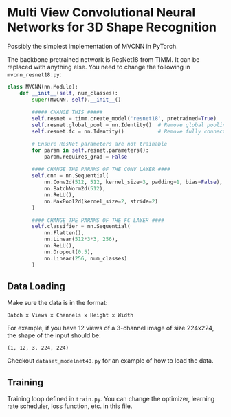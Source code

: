 # Multi View Convolutional Neural Networks for 3D Shape Recognition

Possibly the simplest implementation of MVCNN in PyTorch.

The backbone pretrained network is ResNet18 from TIMM. It can be replaced with anything else. You need to change the following in `mvcnn_resnet18.py`:

```python
class MVCNN(nn.Module):
    def __init__(self, num_classes):
        super(MVCNN, self).__init__()
        
        ##### CHANGE THIS #####
        self.resnet = timm.create_model('resnet18', pretrained=True)
        self.resnet.global_pool = nn.Identity()  # Remove global pooling
        self.resnet.fc = nn.Identity()           # Remove fully connected layer

        # Ensure ResNet parameters are not trainable
        for param in self.resnet.parameters():
            param.requires_grad = False
        
        #### CHANGE THE PARAMS OF THE CONV LAYER ####
        self.cnn = nn.Sequential(
            nn.Conv2d(512, 512, kernel_size=3, padding=1, bias=False),
            nn.BatchNorm2d(512),
            nn.ReLU(),
            nn.MaxPool2d(kernel_size=2, stride=2)
        )

        #### CHANGE THE PARAMS OF THE FC LAYER ####
        self.classifier = nn.Sequential(
            nn.Flatten(),
            nn.Linear(512*3*3, 256),
            nn.ReLU(),
            nn.Dropout(0.5),
            nn.Linear(256, num_classes)
        )
```

## Data Loading

Make sure the data is in the format:

```
Batch x Views x Channels x Height x Width
```

For example, if you have 12 views of a 3-channel image of size 224x224, the shape of the input should be:

```
(1, 12, 3, 224, 224)
```

Checkout `dataset_modelnet40.py` for an example of how to load the data.

## Training

Training loop defined in `train.py`. You can change the optimizer, learning rate scheduler, loss function, etc. in this file.

